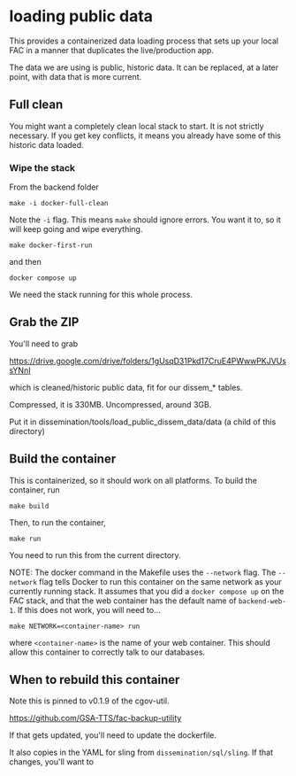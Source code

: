 # loading public data

This provides a containerized data loading process that sets up your local FAC in a manner that duplicates the live/production app.

The data we are using is public, historic data. It can be replaced, at a later point, with data that is more current.

## Full clean

You might want a completely clean local stack to start. It is not strictly necessary. If you get key conflicts, it means you already have some of this historic data loaded.

### Wipe the stack

From the backend folder

```
make -i docker-full-clean
```

Note the `-i` flag. This means `make` should ignore errors. You want it to, so it will keep going and wipe everything.

```
make docker-first-run
```

and then

```
docker compose up
```

We need the stack running for this whole process.

## Grab the ZIP

You'll need to grab

https://drive.google.com/drive/folders/1gUsqD31Pkd17CruE4PWwwPKJVUssYNnI

which is cleaned/historic public data, fit for our dissem_* tables.

Compressed, it is 330MB. Uncompressed, around 3GB.

Put it in dissemination/tools/load_public_dissem_data/data (a child of this directory)

## Build the container

This is containerized, so it should work on all platforms. To build the container, run

```
make build
```

Then, to run the container,

```
make run
```

You need to run this from the current directory.

NOTE: The docker command in the Makefile uses the `--network` flag. The `--network` flag tells Docker to run this container on the same network as your currently running stack. It assumes that you did a `docker compose up` on the FAC stack, and that the web container has the default name of `backend-web-1`. If this does not work, you will need to...

```
make NETWORK=<container-name> run
```

where `<container-name>` is the name of your web container. This should allow this container to correctly talk to our databases.

## When to rebuild this container

Note this is pinned to v0.1.9 of the cgov-util.

https://github.com/GSA-TTS/fac-backup-utility

If that gets updated, you'll need to update the dockerfile.

It also copies in the YAML for sling from `dissemination/sql/sling`. If that changes, you'll want to
